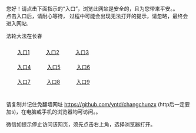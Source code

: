 您好！请点击下面指示的“入口”，浏览此网站是安全的，且为您带来平安。。 <br/>
点击入口后，请耐心等待， 过程中可能会出现无法打开的提示，请忽略，最终会进入网站. </br>

法轮大法在长春<br/>
<div style="padding:10px"><a style="margin:20px" target="_blank" href="https://d21sau0ulcclou.cloudfront.net/2Qpsp?htgfif" id="ccLink1" rel="nofollow">入口1</a> <a target="_blank" style="margin:20px" href="https://d3j6z52zt52irt.cloudfront.net/2Qpsp?pnkpysej" id="ccLink2" rel="nofollow">入口2</a> <a style="margin:20px" target="_blank" href="https://d2v9ie193h7fme.cloudfront.net/2Qpsp?rqafappa" id="ccLink3" rel="nofollow">入口3</a></div>

<div style="padding:10px" ><a style="margin:20px" target="_blank" href="https://d21sau0ulcclou.cloudfront.net/2Qpsp?htgfif" id="ccLink4" rel="nofollow">入口4</a> <a style="margin:20px" href="https://d3j6z52zt52irt.cloudfront.net/2Qpsp?pnkpysej" target="_blank" id="ccLink5" rel="nofollow">入口5</a> <a style="margin:20px" href="https://d2v9ie193h7fme.cloudfront.net/2Qpsp?rqafappa" target="_blank" id="ccLink6" rel="nofollow">入口6</a></div>

<div style="padding:10px"><a style="margin:20px" target="_blank" href="https://d21sau0ulcclou.cloudfront.net/2Qpsp?htgfif" id="ccLink7" rel="nofollow">入口7</a> <a style="margin:20px" href="https://d3j6z52zt52irt.cloudfront.net/2Qpsp?pnkpysej" target="_blank" id="ccLink8" rel="nofollow">入口8</a> <a style="margin:20px" target="_blank" href="https://d2v9ie193h7fme.cloudfront.net/2Qpsp?rqafappa" id="ccLink9" rel="nofollow">入口9</a></div>

<br/>



请复制并记住免翻墙网址 https://github.com/yntd/changchunzx (http后一定要加s)，在电脑或手机的浏览器均可访问。。<br/>

微信如提示停止访问该网页，须先点击右上角，选择浏览器打开。
